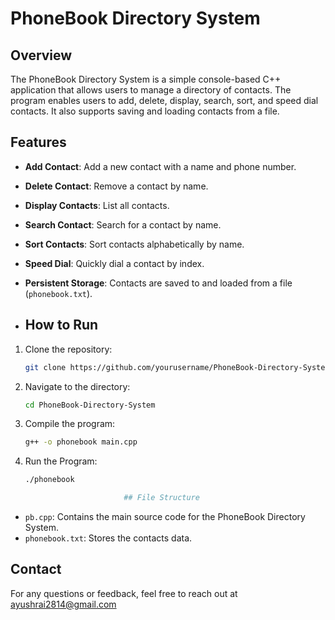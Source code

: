 # PhoneBook Directory System

## Overview
The PhoneBook Directory System is a simple console-based C++ application that allows users to manage a directory of contacts. The program enables users to add, delete, display, search, sort, and speed dial contacts. It also supports saving and loading contacts from a file.

## Features
- **Add Contact**: Add a new contact with a name and phone number.
- **Delete Contact**: Remove a contact by name.
- **Display Contacts**: List all contacts.
- **Search Contact**: Search for a contact by name.
- **Sort Contacts**: Sort contacts alphabetically by name.
- **Speed Dial**: Quickly dial a contact by index.
- **Persistent Storage**: Contacts are saved to and loaded from a file (`phonebook.txt`).

- ## How to Run
1. Clone the repository:
   ```bash
   git clone https://github.com/yourusername/PhoneBook-Directory-System.git

2. Navigate to the directory:
    ```bash
    cd PhoneBook-Directory-System

3. Compile the program:
    ```bash
    g++ -o phonebook main.cpp
    
4. Run the Program:
   ```bash
   ./phonebook

                         ## File Structure
   
- `pb.cpp`: Contains the main source code for the PhoneBook Directory System.
- `phonebook.txt`: Stores the contacts data.

## Contact
For any questions or feedback, feel free to reach out at ayushrai2814@gmail.com
 

